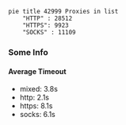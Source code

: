 
```mermaid
pie title 42999 Proxies in list
    "HTTP" : 28512
    "HTTPS": 9923
    "SOCKS" : 11109
```

### Some Info
#### Average Timeout

- mixed: 3.8s
- http: 2.1s
- https: 8.1s
- socks: 6.1s